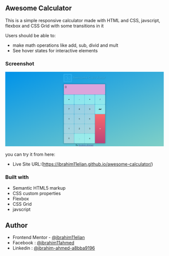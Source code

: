 ## Awesome Calculator

This is a simple responsive calculator made with HTML and CSS, javscript, flexbox and CSS Grid with some transitions in it

Users should be able to:

- make math operations like add, sub, divid and mult
- See hover states for interactive elements

### Screenshot

![screenshot](./Images/screenshot.png "screenshot")

you can try it from here:

- Live Site URL:(https://ibrahim11elian.github.io/awesome-calculator/)

### Built with

- Semantic HTML5 markup
- CSS custom properties
- Flexbox
- CSS Grid
- javscript

## Author

- Frontend Mentor - [@ibrahim11elian](https://www.frontendmentor.io/profile/ibrahim11elian)
- Facebook : [@ibrahim11ahmed](https://www.facebook.com/ibrahim11ahmed/)
- Linkedin : [@ibrahim-ahmed-a8bba9196](https://www.linkedin.com/in/ibrahim-ahmed-a8bba9196/)
